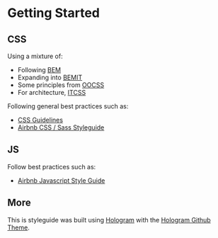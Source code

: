 # Getting Started

## CSS
Using a mixture of:

- Following [BEM](http://csswizardry.com/2013/01/mindbemding-getting-your-head-round-bem-syntax/)
- Expanding into [BEMIT](http://csswizardry.com/2015/08/bemit-taking-the-bem-naming-convention-a-step-further/)
- Some principles from [OOCSS](http://oocss.org/)
- For architecture, [ITCSS](http://itcss.io/)

 Following general best practices such as:

- [CSS Guidelines](http://cssguidelin.es/)
- [Airbnb CSS / Sass Styleguide](https://github.com/airbnb/css)

## JS
Follow best practices such as:

- [Airbnb Javascript Style Guide](https://github.com/airbnb/javascript)

## More
This is styleguide was built using [Hologram](https://github.com/trulia/hologram) with the [Hologram Github Theme](https://github.com/wearecube/hologram-github-theme).
